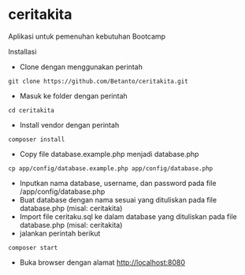 # ceritakita
Aplikasi untuk pemenuhan kebutuhan Bootcamp

Installasi

* Clone dengan menggunakan perintah
```
git clone https://github.com/Betanto/ceritakita.git
```
* Masuk ke folder dengan perintah
```
cd ceritakita
```
* Install vendor dengan perintah
```
composer install
```
* Copy file database.example.php menjadi database.php
```
cp app/config/database.example.php app/config/database.php
```
* Inputkan nama database, username, dan password pada file /app/config/database.php
* Buat database dengan nama sesuai yang dituliskan pada file database.php (misal: ceritakita)
* Import file ceritaku.sql ke dalam database yang dituliskan pada file database.php (misal: ceritakita)
* jalankan perintah berikut
```
composer start
```
* Buka browser dengan alamat [http://localhost:8080](http://localhost:8080)